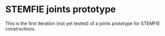 # STEMFIE joints prototype
This is the first iteration (not yet tested) of a joints prototype for STEMFIE constructions.
